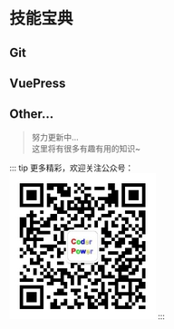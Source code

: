 # 技能宝典

## Git

## VuePress

## Other...

> 努力更新中...  
  这里将有很多有趣有用的知识~

::: tip
更多精彩，欢迎关注公众号：  
![](/img/QRCode-CoderPower.png)
:::
